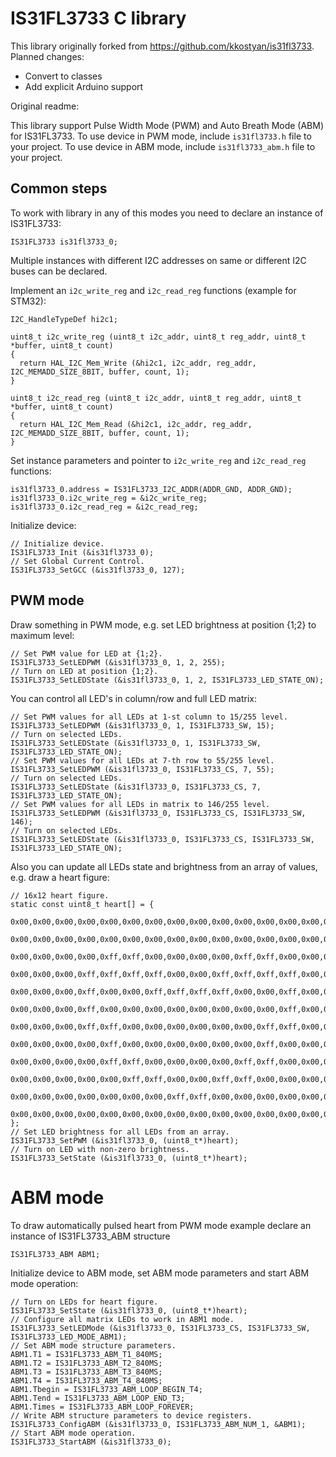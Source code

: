 # IS31FL3733 C library

This library originally forked from https://github.com/kkostyan/is31fl3733. Planned changes:

- Convert to classes
- Add explicit Arduino support

Original readme:

This library support Pulse Width Mode (PWM) and Auto Breath Mode (ABM) for IS31FL3733.
To use device in PWM mode, include `is31fl3733.h` file to your project.
To use device in ABM mode, include `is31fl3733_abm.h` file to your project.

## Common steps

To work with library in any of this modes you need to declare an instance of IS31FL3733:

    IS31FL3733 is31fl3733_0;

Multiple instances with different I2C addresses on same or different I2C buses can be declared.

Implement an `i2c_write_reg` and `i2c_read_reg` functions (example for STM32):

    I2C_HandleTypeDef hi2c1;

    uint8_t i2c_write_reg (uint8_t i2c_addr, uint8_t reg_addr, uint8_t *buffer, uint8_t count)
    {
      return HAL_I2C_Mem_Write (&hi2c1, i2c_addr, reg_addr, I2C_MEMADD_SIZE_8BIT, buffer, count, 1);
    }

    uint8_t i2c_read_reg (uint8_t i2c_addr, uint8_t reg_addr, uint8_t *buffer, uint8_t count)
    {
      return HAL_I2C_Mem_Read (&hi2c1, i2c_addr, reg_addr, I2C_MEMADD_SIZE_8BIT, buffer, count, 1);
    }

Set instance parameters and pointer to `i2c_write_reg` and `i2c_read_reg` functions:

    is31fl3733_0.address = IS31FL3733_I2C_ADDR(ADDR_GND, ADDR_GND);
    is31fl3733_0.i2c_write_reg = &i2c_write_reg;
    is31fl3733_0.i2c_read_reg = &i2c_read_reg;

Initialize device:

    // Initialize device.
    IS31FL3733_Init (&is31fl3733_0);
    // Set Global Current Control.
    IS31FL3733_SetGCC (&is31fl3733_0, 127);

## PWM mode

Draw something in PWM mode, e.g. set LED brightness at position {1;2} to maximum level:

    // Set PWM value for LED at {1;2}.
    IS31FL3733_SetLEDPWM (&is31fl3733_0, 1, 2, 255);
    // Turn on LED at position {1;2}.
    IS31FL3733_SetLEDState (&is31fl3733_0, 1, 2, IS31FL3733_LED_STATE_ON);

You can control all LED's in column/row and full LED matrix:

    // Set PWM values for all LEDs at 1-st column to 15/255 level.
    IS31FL3733_SetLEDPWM (&is31fl3733_0, 1, IS31FL3733_SW, 15);
    // Turn on selected LEDs.
    IS31FL3733_SetLEDState (&is31fl3733_0, 1, IS31FL3733_SW, IS31FL3733_LED_STATE_ON);
    // Set PWM values for all LEDs at 7-th row to 55/255 level.
    IS31FL3733_SetLEDPWM (&is31fl3733_0, IS31FL3733_CS, 7, 55);
    // Turn on selected LEDs.
    IS31FL3733_SetLEDState (&is31fl3733_0, IS31FL3733_CS, 7, IS31FL3733_LED_STATE_ON);
    // Set PWM values for all LEDs in matrix to 146/255 level.
    IS31FL3733_SetLEDPWM (&is31fl3733_0, IS31FL3733_CS, IS31FL3733_SW, 146);
    // Turn on selected LEDs.
    IS31FL3733_SetLEDState (&is31fl3733_0, IS31FL3733_CS, IS31FL3733_SW, IS31FL3733_LED_STATE_ON);

Also you can update all LEDs state and brightness from an array of values, e.g. draw a heart figure:

    // 16x12 heart figure.
    static const uint8_t heart[] = {
      0x00,0x00,0x00,0x00,0x00,0x00,0x00,0x00,0x00,0x00,0x00,0x00,0x00,0x00,0x00,0x00,
      0x00,0x00,0x00,0x00,0x00,0x00,0x00,0x00,0x00,0x00,0x00,0x00,0x00,0x00,0x00,0x00,
      0x00,0x00,0x00,0x00,0xff,0xff,0x00,0x00,0x00,0x00,0xff,0xff,0x00,0x00,0x00,0x00,
      0x00,0x00,0x00,0xff,0xff,0xff,0xff,0x00,0x00,0xff,0xff,0xff,0xff,0x00,0x00,0x00,
      0x00,0x00,0x00,0xff,0x00,0x00,0xff,0xff,0xff,0xff,0x00,0x00,0xff,0x00,0x00,0x00,
      0x00,0x00,0x00,0xff,0x00,0x00,0x00,0x00,0x00,0x00,0x00,0x00,0xff,0x00,0x00,0x00,
      0x00,0x00,0x00,0xff,0xff,0x00,0x00,0x00,0x00,0x00,0x00,0xff,0xff,0x00,0x00,0x00,
      0x00,0x00,0x00,0x00,0xff,0x00,0x00,0x00,0x00,0x00,0x00,0xff,0x00,0x00,0x00,0x00,
      0x00,0x00,0x00,0x00,0xff,0xff,0x00,0x00,0x00,0x00,0xff,0xff,0x00,0x00,0x00,0x00,
      0x00,0x00,0x00,0x00,0x00,0xff,0xff,0x00,0x00,0xff,0xff,0x00,0x00,0x00,0x00,0x00,
      0x00,0x00,0x00,0x00,0x00,0x00,0x00,0xff,0xff,0x00,0x00,0x00,0x00,0x00,0x00,0x00,
      0x00,0x00,0x00,0x00,0x00,0x00,0x00,0x00,0x00,0x00,0x00,0x00,0x00,0x00,0x00,0x00
    };
    // Set LED brightness for all LEDs from an array.
    IS31FL3733_SetPWM (&is31fl3733_0, (uint8_t*)heart);
    // Turn on LED with non-zero brightness.
    IS31FL3733_SetState (&is31fl3733_0, (uint8_t*)heart);

# ABM mode

To draw automatically pulsed heart from PWM mode example declare an instance of IS31FL3733_ABM structure

    IS31FL3733_ABM ABM1;

Initialize device to ABM mode, set ABM mode parameters and start ABM mode operation:

    // Turn on LEDs for heart figure.
    IS31FL3733_SetState (&is31fl3733_0, (uint8_t*)heart);
    // Configure all matrix LEDs to work in ABM1 mode.
    IS31FL3733_SetLEDMode (&is31fl3733_0, IS31FL3733_CS, IS31FL3733_SW, IS31FL3733_LED_MODE_ABM1);
    // Set ABM mode structure parameters.
    ABM1.T1 = IS31FL3733_ABM_T1_840MS;
    ABM1.T2 = IS31FL3733_ABM_T2_840MS;
    ABM1.T3 = IS31FL3733_ABM_T3_840MS;
    ABM1.T4 = IS31FL3733_ABM_T4_840MS;
    ABM1.Tbegin = IS31FL3733_ABM_LOOP_BEGIN_T4;
    ABM1.Tend = IS31FL3733_ABM_LOOP_END_T3;
    ABM1.Times = IS31FL3733_ABM_LOOP_FOREVER;
    // Write ABM structure parameters to device registers.
    IS31FL3733_ConfigABM (&is31fl3733_0, IS31FL3733_ABM_NUM_1, &ABM1);
    // Start ABM mode operation.
    IS31FL3733_StartABM (&is31fl3733_0);
